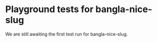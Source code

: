 # Playground tests for bangla-nice-slug
We are still awaiting the first test run for bangla-nice-slug.
